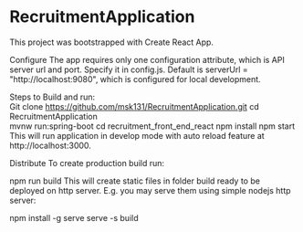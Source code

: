 # RecruitmentApplication
This project was bootstrapped with Create React App.

Configure
The app requires only one configuration attribute, which is API server url and port. Specify it in config.js. Default is serverUrl = "http://localhost:9080", which is configured for local development.

Steps to Build and run:  
Git clone https://github.com/msk131/RecruitmentApplication.git 
cd RecruitmentApplication  
mvnw run:spring-boot 
cd recruitment_front_end_react
npm install 
npm start 
This will run application in develop mode with auto reload feature at http://localhost:3000. 

Distribute
To create production build run:

npm run build
This will create static files in folder build ready to be deployed on http server. E.g. you may serve them using simple nodejs http server:

npm install -g serve
serve -s build

